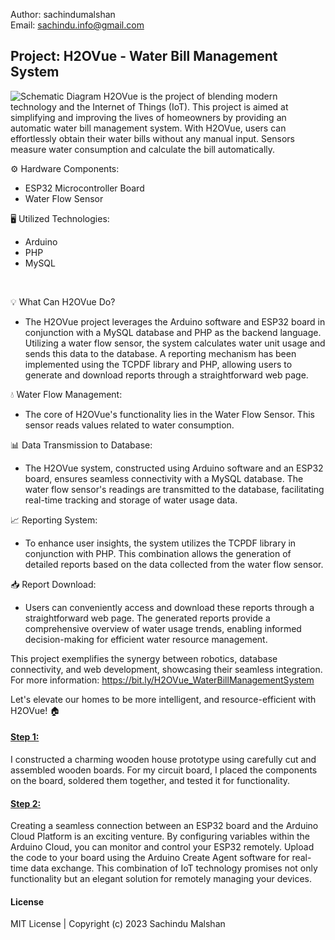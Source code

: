Author: sachindumalshan <br>
Email: sachindu.info@gmail.com

<h2>Project: H2OVue - Water Bill Management System</h2>

![Schematic Diagram](https://github.com/sachindumalshan/H2OVue/assets/73152414/26a9ba40-015f-46a9-b770-d7cbae95fb11)
H2OVue is the project of blending modern technology and the Internet of Things (IoT). This project is aimed at simplifying and improving the lives of homeowners by providing an automatic water bill management system. With H2OVue, users can effortlessly obtain their water bills without any manual input. Sensors measure water consumption and calculate the bill automatically.

⚙️ Hardware Components:
- ESP32 Microcontroller Board
- Water Flow Sensor

🖥️ Utilized Technologies:
- Arduino
- PHP
- MySQL
<br/>

💡 What Can H2OVue Do?
- The H2OVue project leverages the Arduino software and ESP32 board in conjunction with a MySQL database and PHP as the backend language. Utilizing a water flow sensor, the system calculates water unit usage and sends this data to the database. A reporting mechanism has been implemented using the TCPDF library and PHP, allowing users to generate and download reports through a straightforward web page.

💧 Water Flow Management:
- The core of H2OVue's functionality lies in the Water Flow Sensor. This sensor reads values related to water consumption.

📊 Data Transmission to Database:
- The H2OVue system, constructed using Arduino software and an ESP32 board, ensures seamless connectivity with a MySQL database. The water flow sensor's readings are transmitted to the database, facilitating real-time tracking and storage of water usage data.

📈 Reporting System:
- To enhance user insights, the system utilizes the TCPDF library in conjunction with PHP. This combination allows the generation of detailed reports based on the data collected from the water flow sensor.

📥 Report Download:
- Users can conveniently access and download these reports through a straightforward web page. The generated reports provide a comprehensive overview of water usage trends, enabling informed decision-making for efficient water resource management.

This project exemplifies the synergy between robotics, database connectivity, and web development, showcasing their seamless integration.<br/>
For more information: https://bit.ly/H2OVue_WaterBillManagementSystem

Let's elevate our homes to be more intelligent, and resource-efficient with H2OVue! 🏠


<h4><u>Step 1:</u></h4>
I constructed a charming wooden house prototype using carefully cut and assembled wooden boards. For my circuit board, I placed the components on the board, soldered them together, and tested it for functionality.

<h4><u>Step 2:</u></h4>
Creating a seamless connection between an ESP32 board and the Arduino Cloud Platform is an exciting venture. By configuring variables within the Arduino Cloud, you can monitor and control your ESP32 remotely. Upload the code to your board using the Arduino Create Agent software for real-time data exchange. This combination of IoT technology promises not only functionality but an elegant solution for remotely managing your devices.


<h4>License</h4>
MIT License | Copyright (c) 2023 Sachindu Malshan
